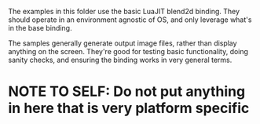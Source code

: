 The examples in this folder use the basic LuaJIT blend2d binding.  They should operate
in an environment agnostic of OS, and only leverage what's in the base binding.

The samples generally generate output image files, rather than display anything on the screen.
They're good for testing basic functionality, doing sanity checks, and ensuring the binding
works in very general terms.

NOTE TO SELF: Do not put anything in here that is very platform specific
============